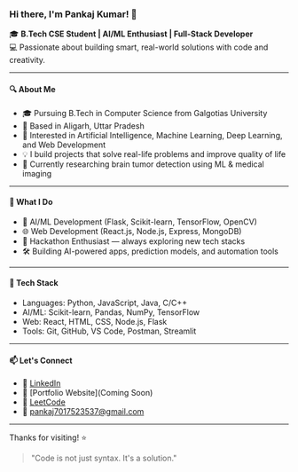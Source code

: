 ### Hi there, I'm Pankaj Kumar! 👋

🎓 **B.Tech CSE Student | AI/ML Enthusiast | Full-Stack Developer**  
💻 Passionate about building smart, real-world solutions with code and creativity.

---

#### 🔍 About Me
- 🎓 Pursuing B.Tech in Computer Science from Galgotias University
- 📍 Based in Aligarh, Uttar Pradesh
- 🧠 Interested in Artificial Intelligence, Machine Learning, Deep Learning, and Web Development
- 💡 I build projects that solve real-life problems and improve quality of life
- 🧪 Currently researching brain tumor detection using ML & medical imaging

---

#### 🚀 What I Do
- 🤖 AI/ML Development (Flask, Scikit-learn, TensorFlow, OpenCV)
- 🌐 Web Development (React.js, Node.js, Express, MongoDB)
- 🧩 Hackathon Enthusiast — always exploring new tech stacks
- 🛠️ Building AI-powered apps, prediction models, and automation tools

---

#### 🧰 Tech Stack
- Languages: Python, JavaScript, Java, C/C++
- AI/ML: Scikit-learn, Pandas, NumPy, TensorFlow
- Web: React, HTML, CSS, Node.js, Flask
- Tools: Git, GitHub, VS Code, Postman, Streamlit

---

#### 📫 Let's Connect
- 💼 [LinkedIn](https://www.linkedin.com/in/your-link)
- 📂 [Portfolio Website](Coming Soon)
- 🧠 [LeetCode](https://leetcode.com/Pankajrajput124)
- 📧 pankaj7017523537@gmail.com

---

Thanks for visiting! ⭐

> "Code is not just syntax. It's a solution."

